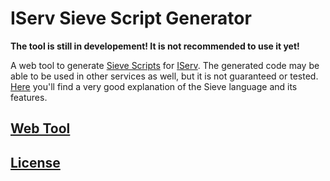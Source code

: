 # IServ Sieve Script Generator

**The tool is still in developement! It is not recommended to use it yet!**

A web tool to generate [Sieve Scripts](https://iserv-akademie.de/shared-data/videos/sonstige/sieve-script) for [IServ](https://iserv.de/).
The generated code may be able to be used in other services as well, but it is not guaranteed or tested.
[Here](https://datatracker.ietf.org/doc/html/rfc3028#section-1) you'll find a very good explanation of the Sieve language and its features.

## [Web Tool](https://barsch2006.github.io/iserv-sieve-script-generator/)

## [License](LICENSE)
